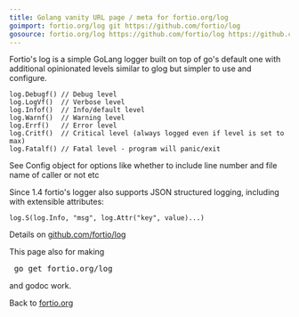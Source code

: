 ```yaml
---
title: Golang vanity URL page / meta for fortio.org/log
goimport: fortio.org/log git https://github.com/fortio/log
gosource: fortio.org/log https://github.com/fortio/log https://github.com/fortio/log/tree/main{/dir} https://github.com/fortio/log/blob/main{/dir}/{file}#L{line}
---
```


Fortio's log is a simple GoLang logger built on top of go's default one with
additional opinionated levels similar to glog but simpler to use and configure.
```
log.Debugf() // Debug level
log.LogVf()  // Verbose level
log.Infof()  // Info/default level
log.Warnf()  // Warning level
log.Errf()   // Error level
log.Critf()  // Critical level (always logged even if level is set to max)
log.Fatalf() // Fatal level - program will panic/exit
```
See Config object for options like whether to include line number and file name of caller or not etc

Since 1.4 fortio's logger also supports JSON structured logging, including with extensible attributes:
```
log.S(log.Info, "msg", log.Attr("key", value)...)
```
Details on [github.com/fortio/log](https://github.com/fortio/log)

<p>

This page also for making
<pre>
 go get fortio.org/log
</pre>
and godoc work.
<p>
Back to <a href="https://fortio.org/">fortio.org</a>
